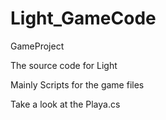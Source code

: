 # Light_GameCode
GameProject

The source code for Light

Mainly Scripts for the game files


Take a look at the Playa.cs 
